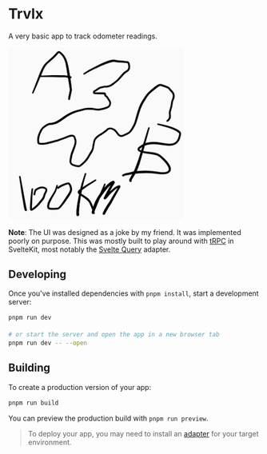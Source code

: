 # Trvlx
A very basic app to track odometer readings.

<img width="350" src="./.github/images/trvlx.png" />

**Note**:  The UI was designed as a joke by my friend. It was implemented poorly on purpose. This was mostly built to play around with [tRPC](https://trpc.io) in SvelteKit, most notably the [Svelte Query](https://github.com/vishalbalaji/trpc-svelte-query-adapter) adapter.

## Developing

Once you've installed dependencies with `pnpm install`, start a development server:

```bash
pnpm run dev

# or start the server and open the app in a new browser tab
pnpm run dev -- --open
```

## Building

To create a production version of your app:

```bash
pnpm run build
```

You can preview the production build with `pnpm run preview`.

> To deploy your app, you may need to install an [adapter](https://kit.svelte.dev/docs/adapters) for your target environment.
